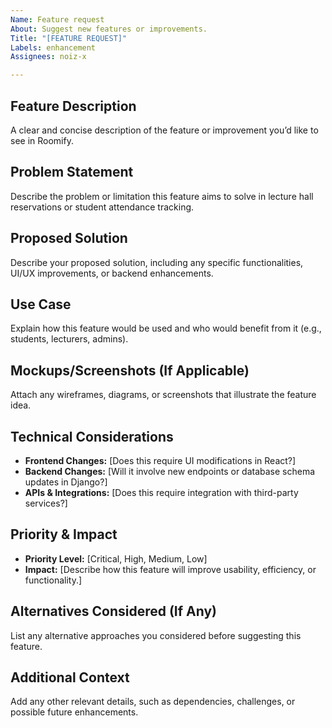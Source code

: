 ```yaml
---
Name: Feature request
About: Suggest new features or improvements.
Title: "[FEATURE REQUEST]"
Labels: enhancement
Assignees: noiz-x

---
```


## **Feature Description**
A clear and concise description of the feature or improvement you’d like to see in Roomify.

## **Problem Statement**
Describe the problem or limitation this feature aims to solve in lecture hall reservations or student attendance tracking.

## **Proposed Solution**
Describe your proposed solution, including any specific functionalities, UI/UX improvements, or backend enhancements.

## **Use Case**
Explain how this feature would be used and who would benefit from it (e.g., students, lecturers, admins).

## **Mockups/Screenshots (If Applicable)**
Attach any wireframes, diagrams, or screenshots that illustrate the feature idea.

## **Technical Considerations**
- **Frontend Changes:** [Does this require UI modifications in React?]
- **Backend Changes:** [Will it involve new endpoints or database schema updates in Django?]
- **APIs & Integrations:** [Does this require integration with third-party services?]

## **Priority & Impact**
- **Priority Level:** [Critical, High, Medium, Low]
- **Impact:** [Describe how this feature will improve usability, efficiency, or functionality.]

## **Alternatives Considered (If Any)**
List any alternative approaches you considered before suggesting this feature.

## **Additional Context**
Add any other relevant details, such as dependencies, challenges, or possible future enhancements.
